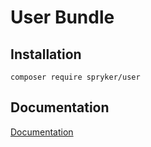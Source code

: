 # User Bundle

## Installation

```
composer require spryker/user
```

## Documentation

[Documentation](http://spryker.github.io)
